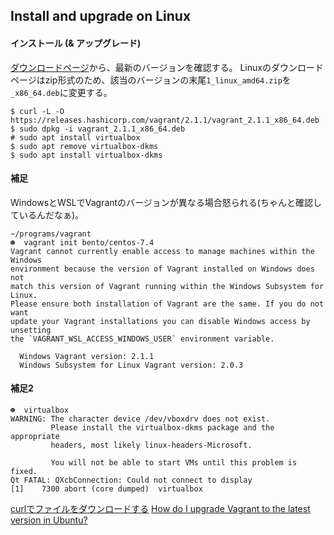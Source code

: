 ## Install and upgrade on Linux

#### インストール (& アップグレード)

[ダウンロードページ](https://www.vagrantup.com/downloads.html)から、最新のバージョンを確認する。
Linuxのダウンロードページはzip形式のため、該当のバージョンの末尾`1_linux_amd64.zip`を`_x86_64.deb`に変更する。

```
$ curl -L -O https://releases.hashicorp.com/vagrant/2.1.1/vagrant_2.1.1_x86_64.deb
$ sudo dpkg -i vagrant_2.1.1_x86_64.deb
# sudo apt install virtualbox
$ sudo apt remove virtualbox-dkms
$ sudo apt install virtualbox-dkms
```

#### 補足

WindowsとWSLでVagrantのバージョンが異なる場合怒られる(ちゃんと確認しているんだなぁ)。

```
~/programs/vagrant
☻  vagrant init bento/centos-7.4
Vagrant cannot currently enable access to manage machines within the Windows
environment because the version of Vagrant installed on Windows does not
match this version of Vagrant running within the Windows Subsystem for Linux.
Please ensure both installation of Vagrant are the same. If you do not want
update your Vagrant installations you can disable Windows access by unsetting
the `VAGRANT_WSL_ACCESS_WINDOWS_USER` environment variable.

  Windows Vagrant version: 2.1.1
  Windows Subsystem for Linux Vagrant version: 2.0.3
```

#### 補足2

```
☻  virtualbox
WARNING: The character device /dev/vboxdrv does not exist.
         Please install the virtualbox-dkms package and the appropriate
         headers, most likely linux-headers-Microsoft.

         You will not be able to start VMs until this problem is fixed.
Qt FATAL: QXcbConnection: Could not connect to display
[1]    7300 abort (core dumped)  virtualbox
```

[curlでファイルをダウンロードする](http://d.hatena.ne.jp/ksaito11/20090605/1244208059)
[How do I upgrade Vagrant to the latest version in Ubuntu?](https://superuser.com/questions/845987/how-do-i-upgrade-vagrant-to-the-latest-version-in-ubuntu)
